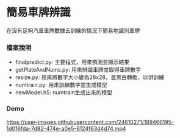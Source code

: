 # 簡易車牌辨識
在沒有足夠汽車車牌數據去訓練的情況下簡易地識別車牌

### 檔案說明 ###
* finalpredict.py: 主要程式，用來預測並顯示結果
* getPlateAndNums.py: 用來辨識車牌並取得車牌數字
* resize.py: 用來將數字大小變為28x28，並黑白轉換，以供訓練
* numtrain.py: 用來訓練數字並生成模型
* newModel.h5: numtrain生成出來的模型

### Demo ###
https://user-images.githubusercontent.com/24610271/189466195-1d016fda-7d82-474e-a0e5-6124f63d4d74.mp4

